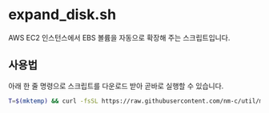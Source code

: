 # expand_disk.sh

AWS EC2 인스턴스에서 EBS 볼륨을 자동으로 확장해 주는 스크립트입니다.

## 사용법

아래 한 줄 명령으로 스크립트를 다운로드 받아 곧바로 실행할 수 있습니다.

```bash
T=$(mktemp) && curl -fsSL https://raw.githubusercontent.com/nm-c/util/main/expand_disk.sh -o "$T" && sudo bash "$T"; rm -f "$T"
```
